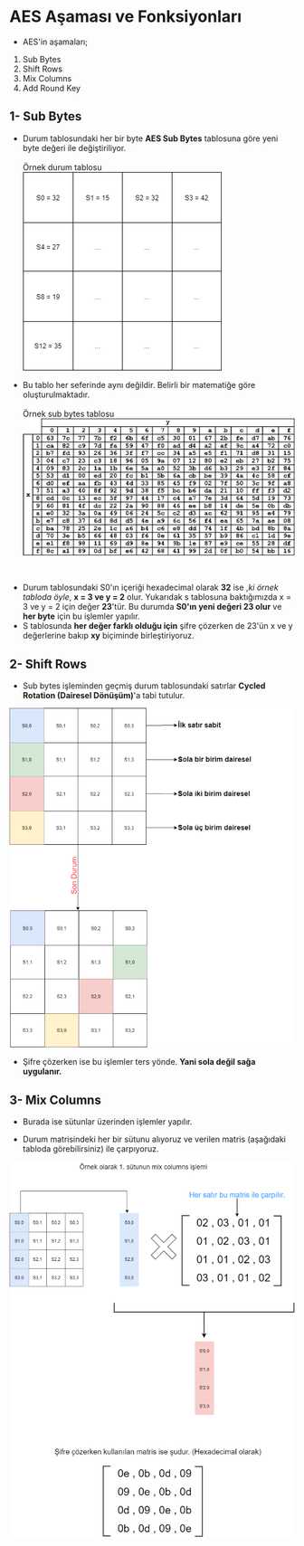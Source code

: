# AES Aşaması ve Fonksiyonları

- AES'in aşamaları;

1. Sub Bytes
2. Shift Rows
3. Mix Columns
4. Add Round Key

## 1- Sub Bytes

- Durum tablosundaki her bir byte **AES Sub Bytes** tablosuna göre yeni byte değeri ile değiştiriliyor. 
</br></br>
Örnek durum tablosu</br>
![aes-durum-tablosu](/resimler/aes-durum-tablosu.png)

- Bu tablo her seferinde aynı değildir. Belirli bir matematiğe göre oluşturulmaktadır.
</br></br>
Örnek sub bytes tablosu</br>
![s-box](/resimler/aes-s-box.png)
</br>

- Durum tablosundaki S0'ın içeriği hexadecimal olarak <b>32</b> ise ,_ki örnek tabloda öyle_, **x = 3 ve y = 2** olur.
Yukarıdak s tablosuna baktığımızda x = 3 ve y = 2 için değer **23**'tür. Bu durumda **S0'ın yeni değeri 23 olur** ve **her byte** için bu işlemler yapılır.
- S tablosunda **her değer farklı olduğu için** şifre çözerken de 23'ün x ve y değerlerine bakıp **xy** biçiminde birleştiriyoruz.

## 2- Shift Rows

- Sub bytes işleminden geçmiş durum tablosundaki satırlar **Cycled Rotation (Dairesel Dönüşüm)**'a tabi tutulur.

![shift-rows](/resimler/shiftrows.png)

- Şifre çözerken ise bu işlemler ters yönde. **Yani sola değil sağa uygulanır.**

## 3- Mix Columns
 - Burada ise sütunlar üzerinden işlemler yapılır.
 
 - Durum matrisindeki her bir sütunu alıyoruz ve verilen matris (aşağıdaki tabloda görebilirsiniz) ile çarpıyoruz.
 
 ![mix-columns](/resimler/mixcolumns.png)
 
